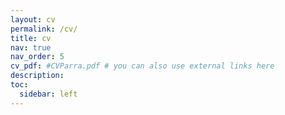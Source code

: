 ```yaml
---
layout: cv
permalink: /cv/
title: cv
nav: true
nav_order: 5
cv_pdf: #CVParra.pdf # you can also use external links here
description: 
toc:
  sidebar: left
---
```

